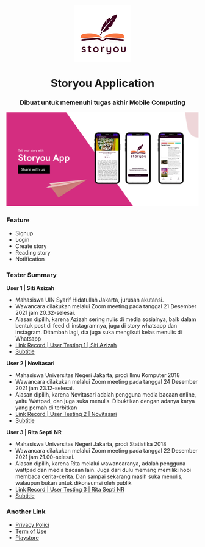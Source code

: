 
<p align="center"> 
    <img src="/asset/logo.png" align="center" height="150"></img>
</p>

<h1 align="center"> Storyou Application  </h1> 
<h3 align="center"> Dibuat untuk memenuhi tugas akhir Mobile Computing </h3>

<p align="center"> 
    <img src="/asset/StoryouApp.png"></img>
</p>

### Feature 
- Signup 
- Login
- Create story
- Reading story
- Notification

### Tester Summary 
**User 1 | Siti Azizah**
- Mahasiswa UIN Syarif Hidatullah Jakarta, jurusan akutansi. 
- Wawancara dilakukan melalui Zoom meeting pada tanggal 21 Desember 2021 jam 20.32-selesai. 
- Alasan dipilih, karena Azizah sering nulis di media sosialnya, baik dalam bentuk post di feed di instagramnya, juga di story whatsapp dan instagram. Ditambah lagi, dia juga suka mengikuti kelas menulis di Whatsapp
- [Link Record | User Testing 1 | Siti Azizah](https://youtu.be/hOh1MwfxKuE)
- [Subtitle](https://github.com/cinditrifs/storyou/blob/main/asset/%5BSubtitle%5D%20User%201%20--%20Siti%20Azizah.sbv)

**User 2 | Novitasari**
- Mahasiswa Universitas Negeri Jakarta, prodi Ilmu Komputer 2018
- Wawancara dilakukan melalui Zoom meeting pada tanggal 24 Desember 2021 jam 23.12-selesai. 
- Alasan dipilih, karena Novitasari adalah pengguna media bacaan online, yaitu Wattpad, dan juga suka menulis. Dibuktikan dengan adanya karya yang pernah di terbitkan
- [Link Record | User Testing 2 | Novitasari](https://youtu.be/5k3O63vPZ74)
- [Subtitle](https://github.com/cinditrifs/storyou/blob/main/asset/%5BSubtitle%5D%20User%202%20--%20Novitasari.sbv)

**User 3 | Rita Septi NR**
- Mahasiswa Universitas Negeri Jakarta, prodi Statistika 2018
- Wawancara dilakukan melalui Zoom meeting pada tanggal 22 Desember 2021 jam 21.00-selesai. 
- Alasan dipilih, karena Rita melalui wawancaranya, adalah pengguna wattpad dan media bacaan lain. Juga dari dulu memang memiliki hobi membaca cerita-cerita. Dan sampai sekarang masih suka menulis, walaupun bukan untuk dikonsumsi oleh publik
- [Link Record | User Testing 3 | Rita Septi NR](https://youtu.be/Gzp3A3VVP5Y)
- [Subtitle](https://github.com/cinditrifs/storyou/blob/main/asset/%5BSubtitle%5D%20User%203%20--%20Rita%20Septi%20NR.sbv)


### Another Link 
- [Privacy Polici](https://pages.flycricket.io/storyou/privacy.html)
- [Term of Use](https://pages.flycricket.io/storyou/terms.html)
- [Playstore](https://play.google.com/store/apps/details?id=com.cindi.storyou)